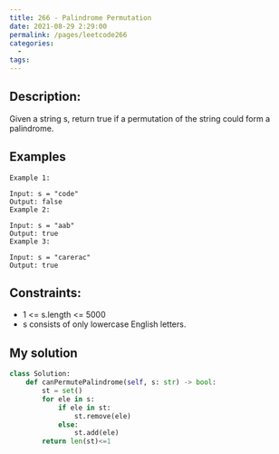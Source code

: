 ```yaml
---
title: 266 - Palindrome Permutation
date: 2021-08-29 2:29:00
permalink: /pages/leetcode266
categories:
  - 
tags:
---
```

## Description:
Given a string s, return true if a permutation of the string could form a palindrome.


## Examples
```
Example 1:

Input: s = "code"
Output: false
Example 2:

Input: s = "aab"
Output: true
Example 3:

Input: s = "carerac"
Output: true
```
## Constraints:
- 1 <= s.length <= 5000
- s consists of only lowercase English letters.

## My solution
```python
class Solution:
    def canPermutePalindrome(self, s: str) -> bool:
        st = set()
        for ele in s:
            if ele in st:
                st.remove(ele)
            else:
                st.add(ele)
        return len(st)<=1
```
